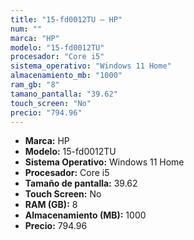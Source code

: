 ```yaml
---
title: "15-fd0012TU — HP"
num: ""
marca: "HP"
modelo: "15-fd0012TU"
procesador: "Core i5"
sistema_operativo: "Windows 11 Home"
almacenamiento_mb: "1000"
ram_gb: "8"
tamano_pantalla: "39.62"
touch_screen: "No"
precio: "794.96"
---
```

<ul>
<li><strong>Marca:</strong> HP</li>
<li><strong>Modelo:</strong> 15-fd0012TU</li>
<li><strong>Sistema Operativo:</strong> Windows 11 Home</li>
<li><strong>Procesador:</strong> Core i5 </li>
<li><strong>Tamaño de pantalla:</strong> 39.62</li>
<li><strong>Touch Screen:</strong> No</li>
<li><strong>RAM (GB):</strong> 8</li>
<li><strong>Almacenamiento (MB):</strong> 1000</li>
<li><strong>Precio:</strong> 794.96</li>
</ul>
